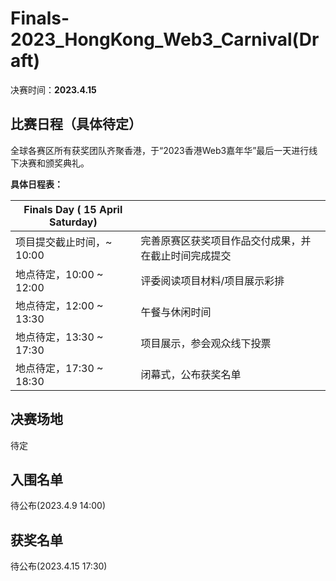 # Finals-2023_HongKong_Web3_Carnival(Draft)



决赛时间：**2023.4.15**



## 比赛日程（具体待定）

全球各赛区所有获奖团队齐聚香港，于“2023香港Web3嘉年华”最后一天进行线下决赛和颁奖典礼。



**具体日程表：**

| Finals Day ( 15 April Saturday) |                                                      |
| ------------------------------- | ---------------------------------------------------- |
| 项目提交截止时间，~ 10:00       | 完善原赛区获奖项目作品交付成果，并在截止时间完成提交 |
| 地点待定，10:00 ~ 12:00         | 评委阅读项目材料/项目展示彩排                        |
| 地点待定，12:00 ~ 13:30         | 午餐与休闲时间                                       |
| 地点待定，13:30 ~ 17:30         | 项目展示，参会观众线下投票                           |
| 地点待定，17:30 ~ 18:30         | 闭幕式，公布获奖名单                                 |





## 决赛场地

待定





## 入围名单

待公布(2023.4.9 14:00)





## 获奖名单

待公布(2023.4.15 17:30)

